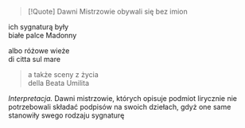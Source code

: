 >[!Quote] 
> Dawni Mistrzowie
> obywali się bez imion
>
ich sygnaturą były  
białe palce Madonny  
  > 
  albo różowe wieże  
di citta sul mare  
>
>a także sceny z życia  
della Beata Umilita

_Interpretacja._ Dawni mistrzowie, których opisuje podmiot lirycznie nie potrzebowali składać podpisów na swoich dziełach, gdyż one same stanowiły swego rodzaju sygnaturę

